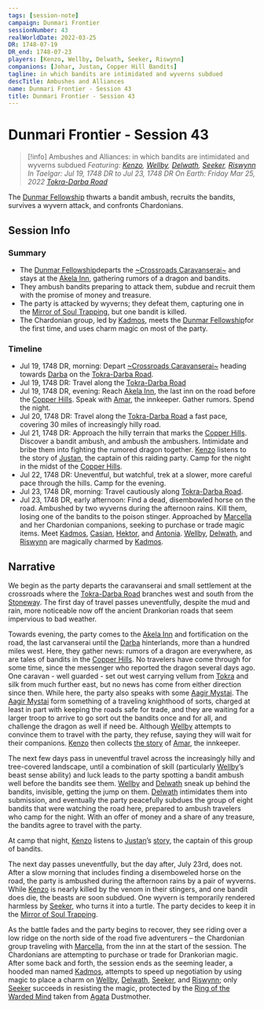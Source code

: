 ```yaml
---
tags: [session-note]
campaign: Dunmari Frontier
sessionNumber: 43
realWorldDate: 2022-03-25
DR: 1748-07-19
DR_end: 1748-07-23
players: [Kenzo, Wellby, Delwath, Seeker, Riswynn]
companions: [Johar, Justan, Copper Hill Bandits]
tagline: in which bandits are intimidated and wyverns subdued
descTitle: Ambushes and Alliances
name: Dunmari Frontier - Session 43
title: Dunmari Frontier - Session 43
---
```

# Dunmari Frontier - Session 43

>[!info] Ambushes and Alliances: in which bandits are intimidated and wyverns subdued
> *Featuring: [Kenzo](<../../../people/pcs/dunmar-fellowship/kenzo.md>), [Wellby](<../../../people/pcs/dunmar-fellowship/wellby.md>), [Delwath](<../../../people/pcs/dunmar-fellowship/delwath.md>), [Seeker](<../../../people/pcs/dunmar-fellowship/seeker.md>), [Riswynn](<../../../people/pcs/dunmar-fellowship/riswynn.md>)*
> *In Taelgar: Jul 19, 1748 DR to Jul 23, 1748 DR*
> *On Earth: Friday Mar 25, 2022*
> *[Tokra-Darba Road](<../../../gazetteer/greater-dunmar/roads/tokra-darba-road.md>)*

The [Dunmar Fellowship](<../../../people/pcs/dunmar-fellowship/dunmar-fellowship.md>) thwarts a bandit ambush, recruits the bandits, survives a wyvern attack, and confronts Chardonians.

## Session Info
### Summary
- The [Dunmar Fellowship](<../../../people/pcs/dunmar-fellowship/dunmar-fellowship.md>)departs the [~Crossroads Caravanserai~](<../../../gazetteer/greater-dunmar/realms/dunmar/central-dunmar/crossroads-caravanserai.md>) and stays at the [Akela Inn](<../../../gazetteer/greater-dunmar/realms/dunmar/central-dunmar/akela-inn.md>), gathering rumors of a dragon and bandits.
- They ambush bandits preparing to attack them, subdue and recruit them with the promise of money and treasure.
- The party is attacked by wyverns; they defeat them, capturing one in the [Mirror of Soul Trapping](<../treasure/notable-items/mirror-of-soul-trapping.md>), but one bandit is killed. 
- The Chardonian group, led by [Kadmos](<../../../people/chardonians/kadmos.md>), meets the [Dunmar Fellowship](<../../../people/pcs/dunmar-fellowship/dunmar-fellowship.md>)for the first time, and uses charm magic on most of the party.

### Timeline
- Jul 19, 1748 DR, morning: Depart [~Crossroads Caravanserai~](<../../../gazetteer/greater-dunmar/realms/dunmar/central-dunmar/crossroads-caravanserai.md>) heading towards [Darba](<../../../gazetteer/greater-dunmar/realms/dunmar/coastal-dunmar/darba/darba.md>) on the [Tokra-Darba Road](<../../../gazetteer/greater-dunmar/roads/tokra-darba-road.md>). 
- Jul 19, 1748 DR: Travel along the [Tokra-Darba Road](<../../../gazetteer/greater-dunmar/roads/tokra-darba-road.md>)
- Jul 19, 1748 DR, evening: Reach [Akela Inn](<../../../gazetteer/greater-dunmar/realms/dunmar/central-dunmar/akela-inn.md>), the last inn on the road before the [Copper Hills](<../../../gazetteer/greater-dunmar/darba-highlands/copper-hills.md>). Speak with [Amar](<../../../people/dunmari/amar.md>), the innkeeper. Gather rumors. Spend the night. 
- Jul 20, 1748 DR: Travel along the [Tokra-Darba Road](<../../../gazetteer/greater-dunmar/roads/tokra-darba-road.md>) a fast pace, covering 30 miles of increasingly hilly road. 
- Jul 21, 1748 DR: Approach the hilly terrain that marks the [Copper Hills](<../../../gazetteer/greater-dunmar/darba-highlands/copper-hills.md>). Discover a bandit ambush, and ambush the ambushers. Intimidate and bribe them into fighting the rumored dragon together. [Kenzo](<../../../people/pcs/dunmar-fellowship/kenzo.md>) listens to the story of [Justan](<../../../people/dunmari/justan.md>), the captain of this raiding party. Camp for the night in the midst of the [Copper Hills](<../../../gazetteer/greater-dunmar/darba-highlands/copper-hills.md>).
- Jul 22, 1748 DR: Uneventful, but watchful, trek at a slower, more careful pace through the hills. Camp for the evening.
- Jul 23, 1748 DR, morning: Travel cautiously along [Tokra-Darba Road](<../../../gazetteer/greater-dunmar/roads/tokra-darba-road.md>). 
- Jul 23, 1748 DR, early afternoon: Find a dead, disembowled horse on the road. Ambushed by two wyverns during the afternoon rains. Kill them, losing one of the bandits to the poison stinger. Approached by [Marcella](<../../../people/chardonians/marcella.md>) and her Chardonian companions, seeking to purchase or trade magic items. Meet [Kadmos](<../../../people/chardonians/kadmos.md>), [Casian](<../../../people/chardonians/casian.md>), [Hektor](<../../../people/chardonians/hektor.md>), and [Antonia](<../../../people/chardonians/antonia.md>). [Wellby](<../../../people/pcs/dunmar-fellowship/wellby.md>), [Delwath](<../../../people/pcs/dunmar-fellowship/delwath.md>), and [Riswynn](<../../../people/pcs/dunmar-fellowship/riswynn.md>) are magically charmed by [Kadmos](<../../../people/chardonians/kadmos.md>).


## Narrative
We begin as the party departs the caravanserai and small settlement at the crossroads where the [Tokra-Darba Road](<../../../gazetteer/greater-dunmar/roads/tokra-darba-road.md>) branches west and south from the [Stoneway](<../../../gazetteer/greater-dunmar/roads/stoneway.md>). The first day of travel passes uneventfully, despite the mud and rain, more noticeable now off the ancient Drankorian roads that seem impervious to bad weather.

Towards evening, the party comes to the [Akela Inn](<../../../gazetteer/greater-dunmar/realms/dunmar/central-dunmar/akela-inn.md>) and fortification on the road, the last carvanserai until the [Darba](<../../../gazetteer/greater-dunmar/realms/dunmar/coastal-dunmar/darba/darba.md>) hinterlands, more than a hundred miles west. Here, they gather news: rumors of a dragon are everywhere, as are tales of bandits in the [Copper Hills](<../../../gazetteer/greater-dunmar/darba-highlands/copper-hills.md>). No travelers have come through for some time, since the messenger who reported the dragon several days ago. One caravan - well guarded - set out west carrying vellum from [Tokra](<../../../gazetteer/greater-dunmar/realms/dunmar/central-dunmar/tokra/tokra.md>) and silk from much further east, but no news has come from either direction since then. While here, the party also speaks with some [Aagir Mystai](<../../../groups/dunmari-mystery-cults/aagir-mystai.md>). The [Aagir Mystai](<../../../groups/dunmari-mystery-cults/aagir-mystai.md>) form something of a traveling knighthood of sorts, charged at least in part with keeping the roads safe for trade, and they are waiting for a larger troop to arrive to go sort out the bandits once and for all, and challenge the dragon as well if need be. Although [Wellby](<../../../people/pcs/dunmar-fellowship/wellby.md>) attempts to convince them to travel with the party, they refuse, saying they will wait for their companions. [Kenzo](<../../../people/pcs/dunmar-fellowship/kenzo.md>) then collects [the story](<../collected-stories/amar-s-story.md>) of [Amar](<../../../people/dunmari/amar.md>), the innkeeper. 

The next few days pass in uneventful travel across the increasingly hilly and tree-covered landscape, until a combination of skill (particularly [Wellby](<../../../people/pcs/dunmar-fellowship/wellby.md>)’s beast sense ability) and luck leads to the party spotting a bandit ambush well before the bandits see them. [Wellby](<../../../people/pcs/dunmar-fellowship/wellby.md>) and [Delwath](<../../../people/pcs/dunmar-fellowship/delwath.md>) sneak up behind the bandits, invisible, getting the jump on them. [Delwath](<../../../people/pcs/dunmar-fellowship/delwath.md>) intimidates them into submission, and eventually the party peacefully subdues the group of eight bandits that were watching the road here, prepared to ambush travelers who camp for the night. With an offer of money and a share of any treasure, the bandits agree to travel with the party.

At camp that night, [Kenzo](<../../../people/pcs/dunmar-fellowship/kenzo.md>) listens to [Justan](<../../../people/dunmari/justan.md>)’s [story](<../collected-stories/justan-s-story.md>), the captain of this group of bandits. 

The next day passes uneventfully, but the day after, July 23rd, does not. After a slow morning that includes finding a disemboweled horse on the road, the party is ambushed during the afternoon rains by a pair of wyverns. While [Kenzo](<../../../people/pcs/dunmar-fellowship/kenzo.md>) is nearly killed by the venom in their stingers, and one bandit does die, the beasts are soon subdued. One wyvern is temporarily rendered harmless by [Seeker](<../../../people/pcs/dunmar-fellowship/seeker.md>), who turns it into a turtle. The party decides to keep it in the [Mirror of Soul Trapping](<../treasure/notable-items/mirror-of-soul-trapping.md>). 

As the battle fades and the party begins to recover, they see riding over a low ridge on the north side of the road five adventurers – the Chardonian group traveling with [Marcella](<../../../people/chardonians/marcella.md>), from the inn at the start of the session. The Chardonians are attempting to purchase or trade for Drankorian magic. After some back and forth, the session ends as the seeming leader, a hooded man named [Kadmos](<../../../people/chardonians/kadmos.md>), attempts to speed up negotiation by using magic to place a charm on [Wellby](<../../../people/pcs/dunmar-fellowship/wellby.md>), [Delwath](<../../../people/pcs/dunmar-fellowship/delwath.md>), [Seeker](<../../../people/pcs/dunmar-fellowship/seeker.md>), and [Riswynn](<../../../people/pcs/dunmar-fellowship/riswynn.md>); only [Seeker](<../../../people/pcs/dunmar-fellowship/seeker.md>) succeeds in resisting the magic, protected by the [Ring of the Warded Mind](<../treasure/notable-items/ring-of-the-warded-mind.md>) taken from [Agata](<../../../people/fey/agata.md>) Dustmother.
